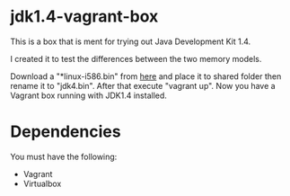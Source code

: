 jdk1.4-vagrant-box
==================

This is a box that is ment for trying out Java Development Kit 1.4.

I created it to test the differences between the two memory models.

Download a "*linux-i586.bin" from [here](http://www.oracle.com/technetwork/java/javasebusiness/downloads/java-archive-downloads-javase14-419411.html#j2sdk-1.4.2_30-sol-JPR) and place it to shared folder then rename it to "jdk4.bin".
After that execute "vagrant up". Now you have a Vagrant box running with JDK1.4 installed.

Dependencies
==================
You must have the following:
* Vagrant
* Virtualbox
